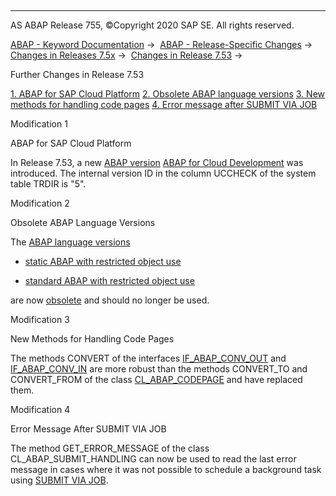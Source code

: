   

* * *

AS ABAP Release 755, ©Copyright 2020 SAP SE. All rights reserved.

[ABAP - Keyword Documentation](https://help.sap.com/doc/abapdocu_755_index_htm/7.55/en-US/abenabap.htm) →  [ABAP - Release-Specific Changes](https://help.sap.com/doc/abapdocu_755_index_htm/7.55/en-US/abennews.htm) →  [Changes in Releases 7.5x](https://help.sap.com/doc/abapdocu_755_index_htm/7.55/en-US/abennews-75.htm) →  [Changes in Release 7.53](https://help.sap.com/doc/abapdocu_755_index_htm/7.55/en-US/abennews-753.htm) → 

Further Changes in Release 7.53

[1\. ABAP for SAP Cloud Platform](#!ABAP_MODIFICATION_1@1@)
[2\. Obsolete ABAP language versions](#!ABAP_MODIFICATION_2@2@)
[3\. New methods for handling code pages](#!ABAP_MODIFICATION_3@3@)
[4\. Error message after SUBMIT VIA JOB](#!ABAP_MODIFICATION_4@4@)

Modification 1

ABAP for SAP Cloud Platform

In Release 7.53, a new [ABAP version](https://help.sap.com/doc/abapdocu_755_index_htm/7.55/en-US/abenabap_version_glosry.htm "Glossary Entry") [ABAP for Cloud Development](https://help.sap.com/doc/abapdocu_755_index_htm/7.55/en-US/abenabap_for_sap_cloud_glosry.htm "Glossary Entry") was introduced. The internal version ID in the column UCCHECK of the system table TRDIR is "5".

Modification 2

Obsolete ABAP Language Versions

The [ABAP language versions](https://help.sap.com/doc/abapdocu_755_index_htm/7.55/en-US/abenabap_version_glosry.htm "Glossary Entry")

-   [static ABAP with restricted object use](https://help.sap.com/doc/abapdocu_755_index_htm/7.55/en-US/abenabap_static_restr_glosry.htm "Glossary Entry")

-   [standard ABAP with restricted object use](https://help.sap.com/doc/abapdocu_755_index_htm/7.55/en-US/abenstandard_abap_restr_obj_glosry.htm "Glossary Entry")

are now [obsolete](https://help.sap.com/doc/abapdocu_755_index_htm/7.55/en-US/abenabap_versions_obsolete.htm) and should no longer be used.

Modification 3

New Methods for Handling Code Pages

The methods CONVERT of the interfaces [IF\_ABAP\_CONV\_OUT](https://help.sap.com/doc/abapdocu_755_index_htm/7.55/en-US/abencl_abap_conv_codepage.htm) and [IF\_ABAP\_CONV\_IN](https://help.sap.com/doc/abapdocu_755_index_htm/7.55/en-US/abencl_abap_conv_codepage.htm) are more robust than the methods CONVERT\_TO and CONVERT\_FROM of the class [CL\_ABAP\_CODEPAGE](https://help.sap.com/doc/abapdocu_755_index_htm/7.55/en-US/abencl_abap_codepage_obsolete.htm) and have replaced them.

Modification 4

Error Message After SUBMIT VIA JOB

The method GET\_ERROR\_MESSAGE of the class CL\_ABAP\_SUBMIT\_HANDLING can now be used to read the last error message in cases where it was not possible to schedule a background task using [SUBMIT VIA JOB](https://help.sap.com/doc/abapdocu_755_index_htm/7.55/en-US/abapsubmit_via_job.htm).